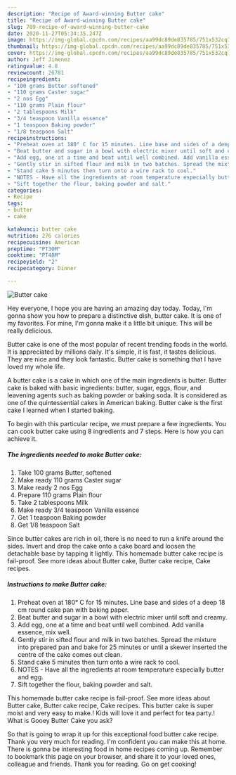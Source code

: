 ```yaml
---
description: "Recipe of Award-winning Butter cake"
title: "Recipe of Award-winning Butter cake"
slug: 789-recipe-of-award-winning-butter-cake
date: 2020-11-27T05:34:35.247Z
image: https://img-global.cpcdn.com/recipes/aa99dc89de835785/751x532cq70/butter-cake-recipe-main-photo.jpg
thumbnail: https://img-global.cpcdn.com/recipes/aa99dc89de835785/751x532cq70/butter-cake-recipe-main-photo.jpg
cover: https://img-global.cpcdn.com/recipes/aa99dc89de835785/751x532cq70/butter-cake-recipe-main-photo.jpg
author: Jeff Jimenez
ratingvalue: 4.8
reviewcount: 26781
recipeingredient:
- "100 grams Butter softened"
- "110 grams Caster sugar"
- "2 nos Egg"
- "110 grams Plain flour"
- "2 tablespoons Milk"
- "3/4 teaspoon Vanilla essence"
- "1 teaspoon Baking powder"
- "1/8 teaspoon Salt"
recipeinstructions:
- "Preheat oven at 180° C for 15 minutes. Line base and sides of a deep 18 cm round cake pan with baking paper."
- "Beat butter and sugar in a bowl with electric mixer until soft and creamy."
- "Add egg, one at a time and beat until well combined. Add vanilla essence, mix well."
- "Gently stir in sifted flour and milk in two batches. Spread the mixture into prepared pan and bake for 25 minutes or until a skewer inserted the centre of the cake comes out clean."
- "Stand cake 5 minutes then turn onto a wire rack to cool."
- "NOTES - Have all the ingredients at room temperature especially butter and egg."
- "Sift together the flour, baking powder and salt."
categories:
- Recipe
tags:
- butter
- cake

katakunci: butter cake 
nutrition: 276 calories
recipecuisine: American
preptime: "PT30M"
cooktime: "PT48M"
recipeyield: "2"
recipecategory: Dinner

---
```



![Butter cake](https://img-global.cpcdn.com/recipes/aa99dc89de835785/751x532cq70/butter-cake-recipe-main-photo.jpg)

Hey everyone, I hope you are having an amazing day today. Today, I'm gonna show you how to prepare a distinctive dish, butter cake. It is one of my favorites. For mine, I'm gonna make it a little bit unique. This will be really delicious.

Butter cake is one of the most popular of recent trending foods in the world. It is appreciated by millions daily. It's simple, it is fast, it tastes delicious. They are nice and they look fantastic. Butter cake is something that I have loved my whole life.

A butter cake is a cake in which one of the main ingredients is butter. Butter cake is baked with basic ingredients: butter, sugar, eggs, flour, and leavening agents such as baking powder or baking soda. It is considered as one of the quintessential cakes in American baking. Butter cake is the first cake I learned when I started baking.


To begin with this particular recipe, we must prepare a few ingredients. You can cook butter cake using 8 ingredients and 7 steps. Here is how you can achieve it.

<!--inarticleads1-->

##### The ingredients needed to make Butter cake:

1. Take 100 grams Butter, softened
1. Make ready 110 grams Caster sugar
1. Make ready 2 nos Egg
1. Prepare 110 grams Plain flour
1. Take 2 tablespoons Milk
1. Make ready 3/4 teaspoon Vanilla essence
1. Get 1 teaspoon Baking powder
1. Get 1/8 teaspoon Salt


Since butter cakes are rich in oil, there is no need to run a knife around the sides. Invert and drop the cake onto a cake board and loosen the detachable base by tapping it lightly. This homemade butter cake recipe is fail-proof. See more ideas about Butter cake, Butter cake recipe, Cake recipes. 

<!--inarticleads2-->

##### Instructions to make Butter cake:

1. Preheat oven at 180° C for 15 minutes. Line base and sides of a deep 18 cm round cake pan with baking paper.
1. Beat butter and sugar in a bowl with electric mixer until soft and creamy.
1. Add egg, one at a time and beat until well combined. Add vanilla essence, mix well.
1. Gently stir in sifted flour and milk in two batches. Spread the mixture into prepared pan and bake for 25 minutes or until a skewer inserted the centre of the cake comes out clean.
1. Stand cake 5 minutes then turn onto a wire rack to cool.
1. NOTES - Have all the ingredients at room temperature especially butter and egg.
1. Sift together the flour, baking powder and salt.


This homemade butter cake recipe is fail-proof. See more ideas about Butter cake, Butter cake recipe, Cake recipes. This butter cake is super moist and very easy to make.! Kids will love it and perfect for tea party.! What is Gooey Butter Cake you ask? 

So that is going to wrap it up for this exceptional food butter cake recipe. Thank you very much for reading. I'm confident you can make this at home. There is gonna be interesting food in home recipes coming up. Remember to bookmark this page on your browser, and share it to your loved ones, colleague and friends. Thank you for reading. Go on get cooking!

